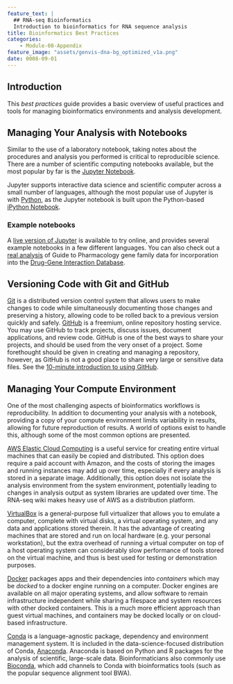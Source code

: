 ```yaml
---
feature_text: |
  ## RNA-seq Bioinformatics
  Introduction to bioinformatics for RNA sequence analysis
title: Bioinformatics Best Practices
categories:
    - Module-08-Appendix
feature_image: "assets/genvis-dna-bg_optimized_v1a.png"
date: 0008-09-01
---
```


## Introduction

This _best practices_ guide provides a basic overview of useful practices and tools for managing bioinformatics environments and analysis development. 

## Managing Your Analysis with Notebooks

Similar to the use of a laboratory notebook, taking notes about the procedures and analysis you performed is critical to reproducible science. There are a number of scientific computing notebooks available, but the most popular by far is the [Jupyter Notebook][Jupyter].

[Jupyter]: http://jupyter.org/

Jupyter supports interactive data science and scientific computer across a small number of languages, although the most popular use of Jupyter is with [Python][Python], as the Jupyter notebook is built upon the Python-based [iPython Notebook][iPython].

[Python]: https://www.python.org/
[iPython]: https://ipython.org/
 

### Example notebooks

A [live version of Jupyter][live-Jupyter] is available to try online, and provides several example notebooks in a few different languages. You can also check out a [real analysis][analysis] of Guide to Pharmacology gene family data for incorporation into the [Drug-Gene Interaction Database][dgidb]. 

[live-Jupyter]: https://try.jupyter.org
[analysis]: https://gist.github.com/ahwagner/595291c53ddaf8da64e995ad3a555d54
[dgidb]: http://www.dgidb.org/faq

## Versioning Code with Git and GitHub

[Git][git] is a distributed version control system that allows users to make changes to code while simultaneously documenting those changes and preserving a history, allowing code to be rolled back to a previous version quickly and safely. [GitHub][GitHub] is a freemium, online repository hosting service. You may use GitHub to track projects, discuss issues, document applications, and review code. GitHub is one of the best ways to share your projects, and should be used from the very onset of a project. Some forethought should be given in creating and managing a repository, however, as GitHub is not a good place to share very large or sensitive data files. See the [10-minute introduction to using GitHub][GitHub-guide].

[git]: https://git-scm.com/
[GitHub]: https://github.com/
[GitHub-guide]: https://guides.github.com/activities/hello-world/ 

## Managing Your Compute Environment

One of the most challenging aspects of bioinformatics workflows is reproducibility. In addition to documenting your analysis with a notebook, providing a copy of your compute environment limits variability in results, allowing for future reproduction of results. A world of options exist to handle this, although some of the most common options are presented.

[AWS Elastic Cloud Computing][EC2] is a useful service for creating entire virtual machines that can easily be copied and distributed. This option does require a paid account with Amazon, and the costs of storing the images and running instances may add up over time, especially if every analysis is stored in a separate image. Additionally, this option does not isolate the analysis environment from the system environment, potentially leading to changes in analysis output as system libraries are updated over time. The RNA-seq wiki makes heavy use of AWS as a distribution platform.

[VirtualBox][VirtualBox] is a general-purpose full virtualizer that allows you to emulate a computer, complete with virtual disks, a virtual operating system, and any data and applications stored therein. It has the advantage of creating machines that are stored and run on local hardware (e.g. your personal workstation), but the extra overhead of running a virtual computer on top of a host operating system can considerably slow performance of tools stored on the virtual machine, and thus is best used for testing or demonstration purposes.

[Docker][Docker] packages apps and their dependencies into _containers_ which may be _docked_ to a docker engine running on a computer. Docker engines are available on all major operating systems, and allow software to remain infrastructure independent while sharing a filespace and system resources with other docked containers.  This is a much more efficient approach than guest virtual machines, and containers may be docked locally or on cloud-based infrastructure.

[Conda][Conda] is a language-agnostic package, dependency and environment management system. It is included in the data-science-focused distribution of Conda, [Anaconda][Anaconda]. Anaconda is based on Python and R packages for the analysis of scientific, large-scale data. Bioinformaticians also commonly use [Bioconda][Bioconda], which add channels to Conda with bioinformatics tools (such as the popular sequence alignment tool BWA).

[Anaconda]: https://www.anaconda.com/why-anaconda/
[Conda]: http://conda.pydata.org/docs/
[Bioconda]: https://bioconda.github.io/
[EC2]: https://aws.amazon.com/ec2/
[VirtualBox]: https://www.virtualbox.org/wiki/Downloads
[Docker]: https://docs.docker.com/engine/understanding-docker/